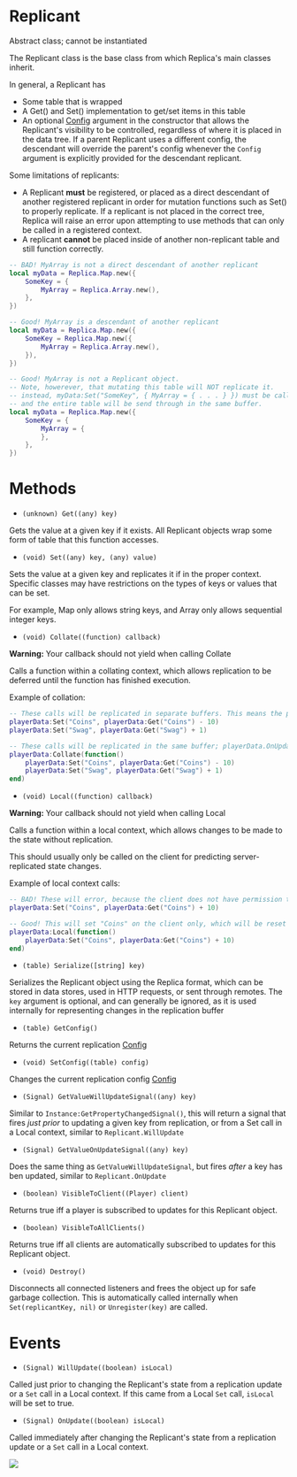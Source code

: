 # Replicant

Abstract class; cannot be instantiated

The Replicant class is the base class from which Replica's main classes inherit.

In general, a Replicant has
- Some table that is wrapped
- A Get() and Set() implementation to get/set items in this table
- An optional [Config](https://github.com/headjoe3/Replica/blob/master/docs/Config.md) argument in the constructor that allows the Replicant's visibility to be controlled, regardless of where it is placed in the data tree. If a parent Replicant uses a different config, the descendant will override the parent's config whenever the `Config` argument is explicitly provided for the descendant replicant.

Some limitations of replicants:
- A Replicant **must** be registered, or placed as a direct descendant of another registered replicant in order for mutation functions such as Set() to properly replicate. If a replicant is not placed in the correct tree, Replica will raise an error upon attempting to use methods that can only be called in a registered context.
- A replicant **cannot** be placed inside of another non-replicant table and still function correctly.

```lua
-- BAD! MyArray is not a direct descendant of another replicant
local myData = Replica.Map.new({
    SomeKey = {
        MyArray = Replica.Array.new(),
    },
})
```

```lua
-- Good! MyArray is a descendant of another replicant
local myData = Replica.Map.new({
    SomeKey = Replica.Map.new({
        MyArray = Replica.Array.new(),
    }),
})
```

```lua
-- Good! MyArray is not a Replicant object.
-- Note, howerever, that mutating this table will NOT replicate it.
-- instead, myData:Set("SomeKey", { MyArray = { . . . } }) must be called,
-- and the entire table will be send through in the same buffer.
local myData = Replica.Map.new({
    SomeKey = {
        MyArray = {
        },
    },
})
```

# Methods

* `(unknown) Get((any) key)`

Gets the value at a given key if it exists. All Replicant objects wrap some form of table that this function accesses.

* `(void) Set((any) key, (any) value)`

Sets the value at a given key and replicates it if in the proper context. Specific classes may have restrictions on the types of keys or values that can be set.

For example, Map only allows string keys, and Array only allows sequential integer keys.

* `(void) Collate((function) callback)`

__Warning:__ Your callback should not yield when calling Collate

Calls a function within a collating context, which allows replication to be deferred until the function has finished execution.

Example of collation:
```lua
-- These calls will be replicated in separate buffers. This means the player will see a delay between when Coins updates and when Swag updates. playerData.OnUpdate will be fired twice.
playerData:Set("Coins", playerData:Get("Coins") - 10)
playerData:Set("Swag", playerData:Get("Swag") + 1)

-- These calls will be replicated in the same buffer; playerData.OnUpdate will only be fired once, and the client will see both values updated at the same time.
playerData:Collate(function()
    playerData:Set("Coins", playerData:Get("Coins") - 10)
    playerData:Set("Swag", playerData:Get("Swag") + 1)
end)
```

* `(void) Local((function) callback)`

__Warning:__ Your callback should not yield when calling Local

Calls a function within a local context, which allows changes to be made to the state without replication.

This should usually only be called on the client for predicting server-replicated state changes.

Example of local context calls:
```lua
-- BAD! These will error, because the client does not have permission to replicate playerData to the server
playerData:Set("Coins", playerData:Get("Coins") + 10)

-- Good! This will set "Coins" on the client only, which will be reset only when the server replicates an overridding value for Coins to the client.
playerData:Local(function()
    playerData:Set("Coins", playerData:Get("Coins") + 10)
end)
```

* `(table) Serialize([string] key)`

Serializes the Replicant object using the Replica format, which can be stored in data stores, used in HTTP requests, or sent through remotes. The `key` argument is optional, and can generally be ignored, as it is used internally for representing changes in the replication buffer

* `(table) GetConfig()`

Returns the current replication [Config](https://github.com/headjoe3/Replica/blob/master/docs/Config.md)

* `(void) SetConfig((table) config)`

Changes the current replication config [Config](https://github.com/headjoe3/Replica/blob/master/docs/Config.md)

* `(Signal) GetValueWillUpdateSignal((any) key)`

Similar to `Instance:GetPropertyChangedSignal()`, this will return a signal that fires _just prior_ to updating a given key from replication, or from a Set call in a Local context, similar to `Replicant.WillUpdate`


* `(Signal) GetValueOnUpdateSignal((any) key)`

Does the same thing as `GetValueWillUpdateSignal`, but fires _after_ a key has ben updated, similar to `Replicant.OnUpdate`

* `(boolean) VisibleToClient((Player) client)`

Returns true iff a player is subscribed to updates for this Replicant object.

* `(boolean) VisibleToAllClients()`

Returns true iff all clients are automatically subscribed to updates for this Replicant object.

* `(void) Destroy()`

Disconnects all connected listeners and frees the object up for safe garbage collection. This is automatically called internally when `Set(replicantKey, nil)` or `Unregister(key)` are called.


# Events

* `(Signal) WillUpdate((boolean) isLocal)`

Called just prior to changing the Replicant's state from a replication update or a `Set` call in a Local context. If this came from a Local `Set` call, `isLocal` will be set to true.

* `(Signal) OnUpdate((boolean) isLocal)`

Called immediately after changing the Replicant's state from a replication update or a `Set` call in a Local context.

![]("https://github.com/headjoe3/Replica/blob/master/Replicant.png")